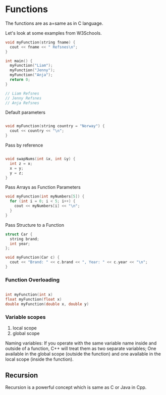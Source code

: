 # Functions

The functions are as a=same as in C language.

Let's look at some examples from W3Schools.


```cpp
void myFunction(string fname) {
  cout << fname << " Refsnes\n";
}

int main() {
  myFunction("Liam");
  myFunction("Jenny");
  myFunction("Anja");
  return 0;
}

// Liam Refsnes
// Jenny Refsnes
// Anja Refsnes

```

Default parameters

```cpp

void myFunction(string country = "Norway") {
  cout << country << "\n";
}

```

Pass by reference 

```cpp

void swapNums(int &x, int &y) {
  int z = x;
  x = y;
  y = z;
}


```

Pass Arrays as Function Parameters


```cpp
void myFunction(int myNumbers[5]) {
  for (int i = 0; i < 5; i++) {
    cout << myNumbers[i] << "\n";
  }
}

```

Pass Structure to a Function


```cpp
struct Car {
  string brand;
  int year;
};

void myFunction(Car c) {
  cout << "Brand: " << c.brand << ", Year: " << c.year << "\n";
}

```

### Function Overloading

```cpp

int myFunction(int x)
float myFunction(float x)
double myFunction(double x, double y)

```

### Variable scopes 

1. local scope 
2. global scope 

Naming variables: If you operate with the same variable name inside and outside of a function, C++ will treat them as two separate variables; One available in the global scope (outside the function) and one available in the local scope (inside the function).


## Recursion

Recursion is a powerful concept which is same as C or Java in Cpp. 

